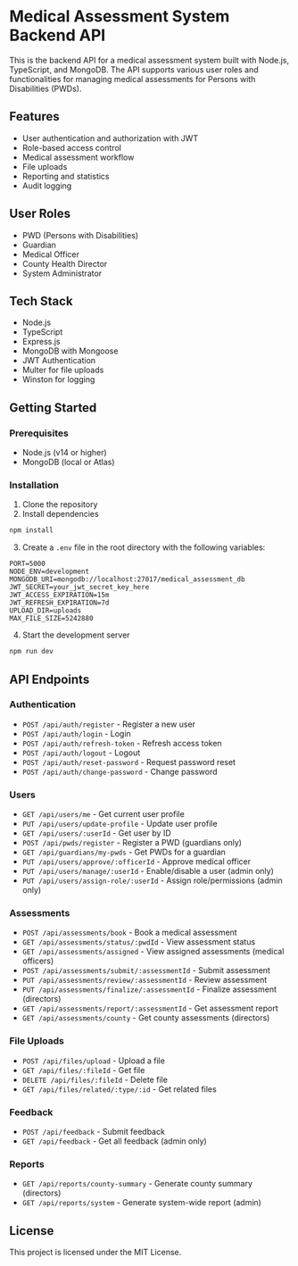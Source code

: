 # Medical Assessment System Backend API

This is the backend API for a medical assessment system built with Node.js, TypeScript, and MongoDB. The API supports various user roles and functionalities for managing medical assessments for Persons with Disabilities (PWDs).

## Features

- User authentication and authorization with JWT
- Role-based access control
- Medical assessment workflow
- File uploads
- Reporting and statistics
- Audit logging

## User Roles

- PWD (Persons with Disabilities)
- Guardian
- Medical Officer
- County Health Director
- System Administrator

## Tech Stack

- Node.js
- TypeScript
- Express.js
- MongoDB with Mongoose
- JWT Authentication
- Multer for file uploads
- Winston for logging

## Getting Started

### Prerequisites

- Node.js (v14 or higher)
- MongoDB (local or Atlas)

### Installation

1. Clone the repository
2. Install dependencies

```bash
npm install
```

3. Create a `.env` file in the root directory with the following variables:

```
PORT=5000
NODE_ENV=development
MONGODB_URI=mongodb://localhost:27017/medical_assessment_db
JWT_SECRET=your_jwt_secret_key_here
JWT_ACCESS_EXPIRATION=15m
JWT_REFRESH_EXPIRATION=7d
UPLOAD_DIR=uploads
MAX_FILE_SIZE=5242880
```

4. Start the development server

```bash
npm run dev
```

## API Endpoints

### Authentication

- `POST /api/auth/register` - Register a new user
- `POST /api/auth/login` - Login
- `POST /api/auth/refresh-token` - Refresh access token
- `POST /api/auth/logout` - Logout
- `POST /api/auth/reset-password` - Request password reset
- `POST /api/auth/change-password` - Change password

### Users

- `GET /api/users/me` - Get current user profile
- `PUT /api/users/update-profile` - Update user profile
- `GET /api/users/:userId` - Get user by ID
- `POST /api/pwds/register` - Register a PWD (guardians only)
- `GET /api/guardians/my-pwds` - Get PWDs for a guardian
- `PUT /api/users/approve/:officerId` - Approve medical officer
- `PUT /api/users/manage/:userId` - Enable/disable a user (admin only)
- `PUT /api/users/assign-role/:userId` - Assign role/permissions (admin only)

### Assessments

- `POST /api/assessments/book` - Book a medical assessment
- `GET /api/assessments/status/:pwdId` - View assessment status
- `GET /api/assessments/assigned` - View assigned assessments (medical officers)
- `POST /api/assessments/submit/:assessmentId` - Submit assessment
- `PUT /api/assessments/review/:assessmentId` - Review assessment
- `PUT /api/assessments/finalize/:assessmentId` - Finalize assessment (directors)
- `GET /api/assessments/report/:assessmentId` - Get assessment report
- `GET /api/assessments/county` - Get county assessments (directors)

### File Uploads

- `POST /api/files/upload` - Upload a file
- `GET /api/files/:fileId` - Get file
- `DELETE /api/files/:fileId` - Delete file
- `GET /api/files/related/:type/:id` - Get related files

### Feedback

- `POST /api/feedback` - Submit feedback
- `GET /api/feedback` - Get all feedback (admin only)

### Reports

- `GET /api/reports/county-summary` - Generate county summary (directors)
- `GET /api/reports/system` - Generate system-wide report (admin)

## License

This project is licensed under the MIT License.